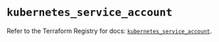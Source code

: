 # `kubernetes_service_account`

Refer to the Terraform Registry for docs: [`kubernetes_service_account`](https://registry.terraform.io/providers/hashicorp/kubernetes/2.37.0/docs/resources/service_account).
